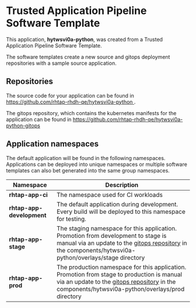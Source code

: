# Trusted Application Pipeline Software Template

This application, **hytwsvi0a-python**, was created from a Trusted Application Pipeline Software Template.

The software templates create a new source and gitops deployment repositories with a sample source application. 

## Repositories

The source code for your application can be found in [https://github.com/rhtap-rhdh-qe/hytwsvi0a-python ](https://github.com/rhtap-rhdh-qe/hytwsvi0a-python ).
 
The gitops repository, which contains the kubernetes manifests for the application can be found in 
[https://github.com/rhtap-rhdh-qe/hytwsvi0a-python-gitops ](https://github.com/rhtap-rhdh-qe/hytwsvi0a-python-gitops ) 

## Application namespaces 

The default application will be found in the following namespaces. Applications can be deployed into unique namespaces or multiple software templates can also bet generated into the same group namespaces.  

|  Namespace   |  Description   |  
| -------- | -------- |
| **rhtap-app-ci** | The namespace used for CI workloads |
| **rhtap-app-development** | The default application during development. Every build will be deployed to this namespace for testing. |
| **rhtap-app-stage** | The staging namespace for this application. Promotion from development to stage is manual via an update to the [gitops repository](https://github.com/rhtap-rhdh-qe/hytwsvi0a-python-gitops ) in the components/hytwsvi0a-python/overlays/stage directory |
| **rhtap-app-prod** | The production namespace for this application. Promotion from stage to production is manual via an update to the [gitops repository](https://github.com/rhtap-rhdh-qe/hytwsvi0a-python-gitops ) in the components/hytwsvi0a-python/overlays/prod directory |